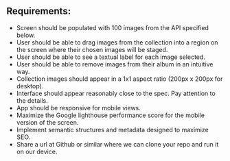 ## Requirements:

- Screen should be populated with 100 images from the API specified below.
- User should be able to drag images from the collection into a region on the screen where their chosen images will be staged.
- User should be able to see a textual label for each image selected.
- User should be able to remove images from their album in an intuitive way.
- Collection images should appear in a 1x1 aspect ratio (200px x 200px for desktop).
- Interface should appear reasonably close to the spec. Pay attention to the details.
- App should be responsive for mobile views.
- Maximize the Google lighthouse performance score for the mobile version of the screen.
- Implement semantic structures and metadata designed to maximize SEO.
- Share a url at Github or similar where we can clone your repo and run it on our device.
